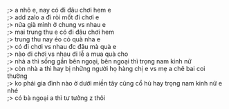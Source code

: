 ;> a nhô e, nay có đi đâu chơi hem e<br>
;> add zalo a đi ròi mốt đi chơi e<br>
;> nửa già mình ở chung vs nhau e<br>
;> mai trung thu e có đi đâu chơi hem<br>
;> trung thu nay éo có quà nha e<br>
;> có đi chơi vs nhau đc đâu mà quà e<br>
;> nào đi chơi vs nhau đi lễ a mua quà cho<br>
;> nhà a thì sống gần bên ngoại, bên ngoại thì trọng nam kinh nữ<br>
;> còn nhà a thì hay bị những người họ hàng chị e vs mẹ a chê bai coi thường<br>
;> ko phải gia đình nào ở dưới miền tây cũng cổ hủ hay trọng nam kinh nữ e nhé<br>
;> có bà ngoại a thì tư tưởng z thôi
